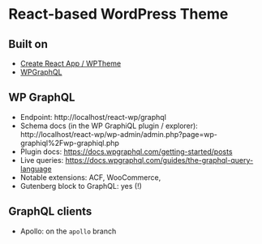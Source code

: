 # React-based WordPress Theme

## Built on

- [Create React App / WPTheme](https://github.com/devloco/create-react-wptheme)
- [WPGraphQL](https://www.wpgraphql.com/)

## WP GraphQL

- Endpoint: http://localhost/react-wp/graphql
- Schema docs (in the WP GraphiQL plugin / explorer): http://localhost/react-wp/wp-admin/admin.php?page=wp-graphiql%2Fwp-graphiql.php
- Plugin docs: https://docs.wpgraphql.com/getting-started/posts
- Live queries: https://docs.wpgraphql.com/guides/the-graphql-query-language
- Notable extensions: ACF, WooCommerce,
- Gutenberg block to GraphQL: yes (!)

## GraphQL clients

- Apollo: on the `apollo` branch
